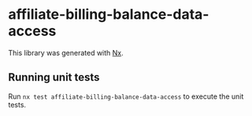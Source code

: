 # affiliate-billing-balance-data-access

This library was generated with [Nx](https://nx.dev).

## Running unit tests

Run `nx test affiliate-billing-balance-data-access` to execute the unit tests.
